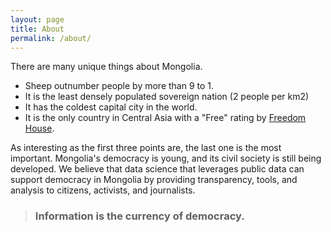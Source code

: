 ```yaml
---
layout: page
title: About
permalink: /about/
---
```


There are many unique things about Mongolia.
- Sheep outnumber people by more than 9 to 1. 
- It is the least densely populated sovereign nation (2 people per km2)
- It has the coldest capital city in the world.
- It is the only country in Central Asia with a "Free" rating by [Freedom House](https://freedomhouse.org/explore-the-map?type=fiw&year=2020&country=MNG). 

As interesting as the first three points are, the last one is the most important. Mongolia's democracy is young, and its civil society is still being developed. We believe that data science that leverages public data can support democracy in Mongolia by providing transparency, tools, and analysis to citizens, activists, and journalists. 

> ### Information is the currency of democracy.
